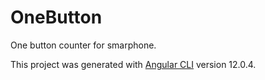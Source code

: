 # OneButton

One button counter for smarphone.

This project was generated with [Angular CLI](https://github.com/angular/angular-cli) version 12.0.4.
